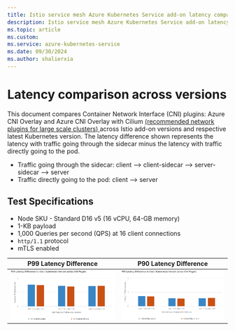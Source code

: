 ```yaml
---
title: Istio service mesh Azure Kubernetes Service add-on latency comparison
description: Istio service mesh Azure Kubernetes Service add-on latency compared across addon versions
ms.topic: article
ms.custom:
ms.service: azure-kubernetes-service
ms.date: 09/30/2024
ms.author: shalierxia
---
```


# Latency comparison across versions
This document compares Container Network Interface (CNI) plugins: Azure CNI Overlay and Azure CNI Overlay with Cilium [ (recommended network plugins for large scale clusters) ](/azure/aks/azure-cni-overlay?tabs=kubectl#choosing-a-network-model-to-use) across Istio add-on versions and respective latest Kubernetes version. The latency difference shown represents the latency with traffic going through the sidecar minus the latency with traffic directly going to the pod.
- Traffic going through the sidecar: client --> client-sidecar --> server-sidecar --> server
- Traffic directly going to the pod: client --> server

## Test Specifications
- Node SKU - Standard D16 v5 (16 vCPU, 64-GB memory)
- 1-KB payload
- 1,000 Queries per second (QPS) at 16 client connections
- `http/1.1` protocol 
- mTLS enabled

| P99 Latency Difference | P90 Latency Difference |
|:-------------------------:|:-------------------------:|
[ ![Diagram that compares P99 Latency Difference vs Istio \| Kubernetes Version across CNI Plugins.](./media/aks-istio-addon/latency-comparison/p99.png) ](./media/aks-istio-addon/latency-comparison/p99.png#lightbox) |  [ ![Diagram that compares P90 Latency Difference vs Istio \| Kubernetes Version across CNI Plugins.](./media/aks-istio-addon/latency-comparison/p90.png) ](./media/aks-istio-addon/latency-comparison/p90.png#lightbox)
